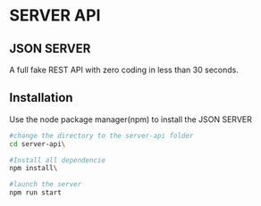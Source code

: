# SERVER API

## JSON SERVER
A full fake REST API with zero coding in less than 30 seconds.

## Installation
Use the node package manager(npm) to install the JSON SERVER

```bash
#change the directory to the server-api folder
cd server-api\

#Install all dependencie
npm install\

#launch the server
npm run start

```

